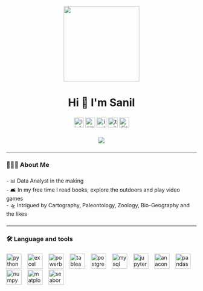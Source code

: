 <div align="center">
  <img height="200" src="https://i.ibb.co/NV112FQ/vaultboy-pipboy-clipart-removebg-preview.png"  />
</div>

###

<h1 align="center">Hi 👋 I'm Sanil</h1>

###

<div align="center">
  <a href="https://www.linkedin.com/in/sanil-jadhav/" target="_blank"><img src="https://img.shields.io/static/v1?message=LinkedIn&logo=linkedin&label=&color=0077B5&logoColor=white&labelColor=&style=for-the-badge" height="26" alt="linkedin logo" /></a>
  <a href="mailto:sanilj777@gmail.com" target="_blank"><img src="https://img.shields.io/static/v1?message=Gmail&logo=gmail&label=&color=D14836&logoColor=white&labelColor=&style=for-the-badge" height="26" alt="gmail logo" /></a>
  <a href="https://www.instagram.com/sanil_jadhav/" target="_blank"><img src="https://img.shields.io/static/v1?message=Instagram&logo=instagram&label=&color=E4405F&logoColor=white&labelColor=&style=for-the-badge" height="26" alt="instagram logo" /></a>
  <a href="https://x.com/sanilj777" target="_blank"><img src="https://img.shields.io/static/v1?message=Twitter&logo=twitter&label=&color=1DA1F2&logoColor=white&labelColor=&style=for-the-badge" height="26" alt="twitter logo" /></a>
  <a href="https://discordapp.com/users/cosmo_sentinel#7794" target="_blank"><img src="https://img.shields.io/static/v1?message=Discord&logo=discord&label=&color=7289DA&logoColor=white&labelColor=&style=for-the-badge" height="26" alt="discord logo" /></a>
</div>

###

<div align="center">
  <img src="https://visitor-badge.laobi.icu/badge?page_id=Sanil711.Sanil711&" />
</div>

###
---
<h3 align="left">🧑🏻‍🔬  About Me</h3>

###

<p align="left">- 📊 Data Analyst in the making<br>- 🛋️ In my free time I read books, explore the outdoors and play video games<br>- 🛸  Intrigued by Cartography, Paleontology, Zoology, Bio-Geography and the likes</p>

###
---
<h3 align="left">🛠 Language and tools</h3>

###

<div align="left">
  <!-- Python: -->
  <a href="https://www.python.org/doc/" target="_blank"><img src="https://cdn.jsdelivr.net/gh/devicons/devicon/icons/python/python-original.svg" height="40" alt="python logo" /><img width="12" /></a>
  <!-- Excel -->
  <a href="https://support.microsoft.com/en-us/excel"><img src="https://cdn.worldvectorlogo.com/logos/excel-4.svg" height="40" alt="excel logo" /><img width="12"/></a>
  <!-- PowerBI, Tableau -->
  <a href="https://learn.microsoft.com/en-us/power-bi/" target="_blank"><img src="https://upload.wikimedia.org/wikipedia/commons/c/cf/New_Power_BI_Logo.svg" height="40" alt="powerbi logo" /><img width="12"/></a>
  <a href="https://www.tableau.com/" target="_blank"><img src="https://cdn.worldvectorlogo.com/logos/tableau-software.svg" height="40" alt="tableau logo" /><img width="12"/></a>
  <!-- SQL: Postgres, MySQL -->
  <a href="https://www.postgresql.org/" target="_blank"><img src="https://cdn.jsdelivr.net/gh/devicons/devicon/icons/postgresql/postgresql-original.svg" height="40" alt="postgresql logo" /><img width="12"/></a>
  <a href="https://dev.mysql.com/doc/" target="_blank"><img src="https://cdn.jsdelivr.net/gh/devicons/devicon/icons/mysql/mysql-original.svg" height="40" alt="mysql logo" /><img width="12"/></a>
  <!-- Python Frameworks: Jupyter, Anaconda, Pandas, Numpy, Matplotlib, Seaborn -->
  <a href="https://docs.jupyter.org/en/latest/index.html" target="_blank"><img src="https://upload.wikimedia.org/wikipedia/commons/3/38/Jupyter_logo.svg" height="40" alt="jupyter logo" /><img width="12"/></a>
  <a href="https://www.anaconda.com/docs/tools/anaconda-org/user-guide/main" target="_blank"><img src="https://cdn.simpleicons.org/anaconda/44A833" height="40" alt="anaconda logo" /><img width="12" /></a>
  <a href="https://pandas.pydata.org/docs/user_guide/index.html" target="_blank"><img src="https://cdn.jsdelivr.net/gh/devicons/devicon/icons/pandas/pandas-original.svg" height="40" alt="pandas logo" /><img width="12"/></a>
  <a href="https://numpy.org/doc/stable/user/index.html#user" target="_blank"><img src="https://cdn.jsdelivr.net/gh/devicons/devicon/icons/numpy/numpy-original.svg" height="40" alt="numpy logo" /><img width="12"/></a>
  <a href="https://matplotlib.org/" target="_blank"><img src="https://cdn.worldvectorlogo.com/logos/matplotlib-1.svg" height="40" alt="matplotlib logo" /><img width="12"/></a>
  <a href="https://seaborn.pydata.org/index.html" target="_blank"><img src="https://seaborn.pydata.org/_images/logo-mark-lightbg.svg" height="40" alt="seaborn logo" /></a>
  <!-- ArcGIS, ESRI, etc. -->
</div>

###
